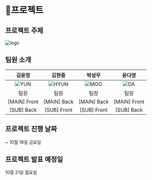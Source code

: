 # 🐌프로젝트

## 프로젝트 주제

  ![logo](https://github.com/user-attachments/assets/fc4e6bd8-7330-445d-880d-656fbbaf4e50)

## 팀원 소개 

  |김윤정	|김현중	|박성무	| 윤다영
  |:------:|:-------:|:------:|:------:
  |![YUN](https://github.com/user-attachments/assets/1bd981db-760a-4c7a-851c-b7dae00c1c08)    |![HYUN](https://github.com/user-attachments/assets/e8acdc0e-8267-4126-a822-8d2c73d7fb25)    |![MOO](https://github.com/user-attachments/assets/2ee187c5-0230-4e4c-9209-f63f1180fabc)    |![DA](https://github.com/user-attachments/assets/d1b5a2ce-4b21-45d3-abfc-a706d625ed17)    
  | 팀원 | 팀원 | 팀장 | 팀원
  | [MAIN] Front | [MAIN] Back | [MAIN] Back | [MAIN] Front
  | [SUB] Back | [SUB] Front | [SUB] Front | [SUB] Back

## 프로젝트 진행 날짜 

  ~ 10월 18일 금요일

## 프로젝트 발표 예정일 

  10월 21일 월요일
